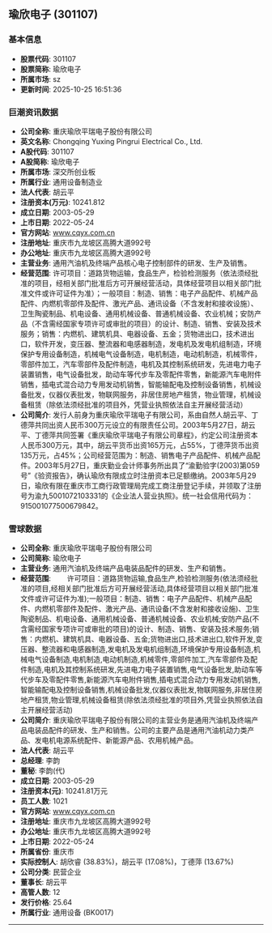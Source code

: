 ## 瑜欣电子 (301107)

### 基本信息

- **股票代码**: 301107
- **股票简称**: 瑜欣电子
- **所属市场**: sz
- **更新时间**: 2025-10-25 16:51:36

### 巨潮资讯数据

- **公司全称**: 重庆瑜欣平瑞电子股份有限公司
- **英文名称**: Chongqing Yuxing Pingrui Electrical Co., Ltd.
- **A股代码**: 301107
- **A股简称**: 瑜欣电子
- **所属市场**: 深交所创业板
- **所属行业**: 通用设备制造业
- **法人代表**: 胡云平
- **注册资本(万元)**: 10241.812
- **成立日期**: 2003-05-29
- **上市日期**: 2022-05-24
- **官方网站**: www.cqyx.com.cn
- **注册地址**: 重庆市九龙坡区高腾大道992号
- **办公地址**: 重庆市九龙坡区高腾大道992号
- **主营业务**: 通用汽油机及终端产品核心电子控制部件的研发、生产及销售。
- **经营范围**: 许可项目：道路货物运输，食品生产，检验检测服务（依法须经批准的项目，经相关部门批准后方可开展经营活动，具体经营项目以相关部门批准文件或许可证件为准）；一般项目：制造、销售：电子产品配件、机械产品配件、内燃机零部件及配件、激光产品、通讯设备（不含发射和接收设施）、卫生陶瓷制品、机电设备、通用机械设备、普通机械设备、农业机械；安防产品（不含需经国家专项许可或审批的项目）的设计、制造、销售、安装及技术服务；销售：内燃机、建筑机具、电器设备、五金；货物进出口，技术进出口，软件开发，变压器、整流器和电感器制造，发电机及发电机组制造，环境保护专用设备制造，机械电气设备制造，电机制造，电动机制造，机械零件，零部件加工，汽车零部件及配件制造，电机及其控制系统研发，先进电力电子装置销售，电气设备批发，助动车等代步车及零配件零售，新能源汽车电附件销售，插电式混合动力专用发动机销售，智能输配电及控制设备销售，机械设备批发，仪器仪表批发，物联网服务，非居住房地产租赁，物业管理，机械设备租赁（除依法须经批准的项目外，凭营业执照依法自主开展经营活动）
- **公司简介**: 发行人前身为重庆瑜欣平瑞电子有限公司，系由自然人胡云平、丁德萍共同出资人民币300万元设立的有限责任公司。2003年5月27日，胡云平、丁德萍共同签署《重庆瑜欣平瑞电子有限公司章程》，约定公司注册资本人民币300万元，其中，胡云平货币出资165万元，占55%，丁德萍货币出资135万元，占45%；公司经营范围为：制造、销售电子产品配件、机械产品配件。2003年5月27日，重庆勤业会计师事务所出具了“渝勤验字(2003)第059号”《验资报告》，确认瑜欣有限成立时注册资本已足额缴纳。2003年5月29日，瑜欣有限在重庆市工商行政管理局完成工商注册登记手续，并领取了注册号为渝九5001072103331的《企业法人营业执照》。统一社会信用代码为：915001077500679842。

### 雪球数据

- **公司全称**: 重庆瑜欣平瑞电子股份有限公司
- **公司简称**: 瑜欣电子
- **主营业务**: 通用汽油机及终端产品电装品配件的研发、生产和销售。
- **经营范围**: 　　许可项目：道路货物运输,食品生产,检验检测服务(依法须经批准的项目,经相关部门批准后方可开展经营活动,具体经营项目以相关部门批准文件或许可证件为准);一般项目：制造、销售：电子产品配件、机械产品配件、内燃机零部件及配件、激光产品、通讯设备(不含发射和接收设施)、卫生陶瓷制品、机电设备、通用机械设备、普通机械设备、农业机械;安防产品(不含需经国家专项许可或审批的项目)的设计、制造、销售、安装及技术服务;销售：内燃机、建筑机具、电器设备、五金;货物进出口,技术进出口,软件开发,变压器、整流器和电感器制造,发电机及发电机组制造,环境保护专用设备制造,机械电气设备制造,电机制造,电动机制造,机械零件,零部件加工,汽车零部件及配件制造,电机及其控制系统研发,先进电力电子装置销售,电气设备批发,助动车等代步车及零配件零售,新能源汽车电附件销售,插电式混合动力专用发动机销售,智能输配电及控制设备销售,机械设备批发,仪器仪表批发,物联网服务,非居住房地产租赁,物业管理,机械设备租赁(除依法须经批准的项目外,凭营业执照依法自主开展经营活动)
- **公司简介**: 重庆瑜欣平瑞电子股份有限公司的主营业务是通用汽油机及终端产品电装品配件的研发、生产和销售。公司的主要产品是通用汽油机动力类产品、发电机电源系统配件、新能源产品、农用机械产品。
- **法人代表**: 胡云平
- **总经理**: 李韵
- **董秘**: 李韵(代)
- **成立日期**: 2003-05-29
- **注册资本(元)**: 10241.81万元
- **员工人数**: 1021
- **官方网站**: www.cqyx.com.cn
- **注册地址**: 重庆市九龙坡区高腾大道992号
- **办公地址**: 重庆市九龙坡区高腾大道992号
- **上市日期**: 2022-05-24
- **所属省份**: 重庆市
- **实际控制人**: 胡欣睿 (38.83%)，胡云平 (17.08%)，丁德萍 (13.67%)
- **公司分类**: 民营企业
- **董事长**: 胡云平
- **高管人数**: 12
- **发行价格**: 25.64
- **所属行业**: 通用设备 (BK0017)

---